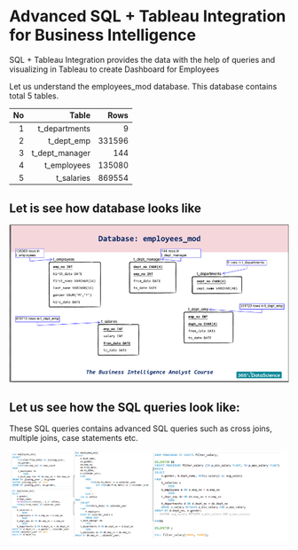 # Advanced SQL + Tableau Integration for Business Intelligence
SQL + Tableau Integration provides the data with the help of queries and visualizing in Tableau to create Dashboard for Employees

Let us understand the employees_mod database.
This database contains total 5 tables.

| No | Table | Rows |
| ---: | ---: | ---: |
| 1  | t_departments | 9 |
| 2 | t_dept_emp | 331596 |
| 3 | t_dept_manager | 144 |
| 4 | t_employees | 135080 |
| 5 | t_salaries | 869554 |


## Let is see how database looks like

![Employees_Database](https://github.com/kedarvkunte/Advanced-SQL-Tableau-Integration-for-Business-Intelligence/blob/master/Data/employees-mod-db.PNG)

## Let us see how the SQL queries look like:

These SQL queries contains advanced SQL queries such as cross joins, multiple joins, case statements etc.

![SQL Queries Oveerview](https://github.com/kedarvkunte/Advanced-SQL-Tableau-Integration-for-Business-Intelligence/blob/master/SQL/SQL%20Queries%20Overview.PNG)









